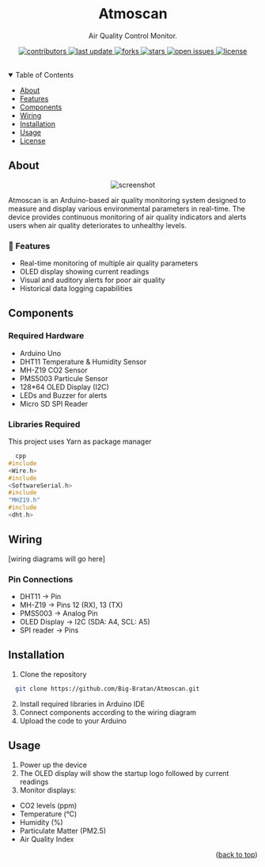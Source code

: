 <a id="readme-top"></a>
<div align="center">
  <h1>Atmoscan</h1>
  <p>
    Air Quality Control Monitor.
  </p>


<!-- Badges -->
<p>
  <a href="https://github.com/Big-Bratan/Atmoscan/graphs/contributors">
    <img src="https://img.shields.io/github/contributors/Big-Bratan/Atmoscan" alt="contributors" />
  </a>
  <a href="">
    <img src="https://img.shields.io/github/last-commit/Big-Bratan/Atmoscan" alt="last update" />
  </a>
  <a href="https://github.com/Big-Bratan/Atmoscan/network/members">
    <img src="https://img.shields.io/github/forks/Big-Bratan/Atmoscan" alt="forks" />
  </a>
  <a href="https://github.com/Big-Bratan/Atmoscan/stargazers">
    <img src="https://img.shields.io/github/stars/Big-Bratan/Atmoscan" alt="stars" />
  </a>
  <a href="https://github.com/Big-Bratan/Atmoscan/issues/">
    <img src="https://img.shields.io/github/issues/Big-Bratan/Atmoscan" alt="open issues" />
  </a>
  <a href="https://github.com/Big-Bratan/Atmoscan/blob/master/LICENSE">
    <img src="https://img.shields.io/github/license/Big-Bratan/Atmoscan.svg" alt="license" />
  </a>
</p>

</div>

<br />

<!-- Table of Contents -->
<details open>
  <summary>Table of Contents</summary>

- [About](#about)
- [Features](#dart-features)
- [Components](#components)
- [Wiring](#wiring)
- [Installation](#installation)
- [Usage](#usage)
- [License](#license)

</details>

<!-- About the Project -->

## About

<div align="center">
  <img src="https://placehold.co/600x400?text=Screenshot+here" alt="screenshot" />
</div>

Atmoscan is an Arduino-based air quality monitoring system designed to measure and display various environmental
parameters in real-time. The device provides continuous monitoring of air quality indicators and alerts users when air
quality deteriorates to unhealthy levels.

<!-- Features -->

### :dart: Features

- Real-time monitoring of multiple air quality parameters
- OLED display showing current readings
- Visual and auditory alerts for poor air quality
- Historical data logging capabilities

<!-- Components -->

## Components

### Required Hardware

- Arduino Uno
- DHT11 Temperature & Humidity Sensor
- MH-Z19 CO2 Sensor
- PMS5003 Particule Sensor
- 128*64 OLED Display (I2C)
- LEDs and Buzzer for alerts
- Micro SD SPI Reader

<!-- Libraries -->

### Libraries Required

This project uses Yarn as package manager

```cpp
  cpp
#include
<Wire.h>
#include
<SoftwareSerial.h>
#include
"MHZ19.h"
#include
<dht.h>
```

<!-- Wiring -->

## Wiring

[wiring diagrams will go here]

### Pin Connections

- DHT11 → Pin
- MH-Z19 → Pins 12 (RX), 13 (TX)
- PMS5003 → Analog Pin
- OLED Display → I2C (SDA: A4, SCL: A5)
- SPI reader → Pins

<!-- Installation -->

## Installation

1. Clone the repository

```bash
  git clone https://github.com/Big-Bratan/Atmoscan.git
```

2. Install required libraries in Arduino IDE
3. Connect components according to the wiring diagram
4. Upload the code to your Arduino

<!-- Usage -->

## Usage

1. Power up the device
2. The OLED display will show the startup logo followed by current readings
3. Monitor displays:

- CO2 levels (ppm)
- Temperature (°C)
- Humidity (%)
- Particulate Matter (PM2.5)
- Air Quality Index

<!-- Acknowledgments -->
<!--
## :gem: Project resources

Use this section to mention useful resources and libraries that you have used in your projects.

- [Emoji Cheat Sheet](https://github.com/ikatyang/emoji-cheat-sheet/blob/master/README.md#travel--places)
- [Readme Template](https://github.com/othneildrew/Best-README-Template)

## License

Distributed under the MIT License. See `LICENSE` for more information.
-->

<p align="right">(<a href="#readme-top">back to top</a>)</p>
